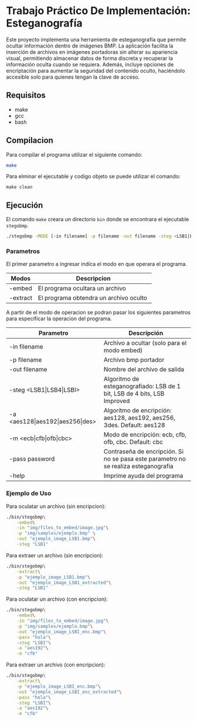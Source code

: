 # Trabajo Práctico De Implementación: Esteganografía

Este proyecto implementa una herramienta de esteganografía que permite ocultar información dentro de imágenes BMP.
La aplicación facilita la inserción de archivos en imágenes portadoras sin alterar su apariencia visual, permitiendo almacenar datos de forma discreta y recuperar la información oculta cuando se requiera.
Además, incluye opciones de encriptación para aumentar la seguridad del contenido oculto, haciéndolo accesible solo para quienes tengan la clave de acceso.

## Requisitos

- make
- gcc
- bash

## Compilacion

Para compilar el programa utilizar el siguiente comando:

```bash
make
```

Para elminar el ejecutable y codigo objeto se puede utilizar el comando:

```
make clean
```

## Ejecución

El comando `make` creara un directorio `bin` donde se encontrara el ejecutable `stegobmp`.

```bash
./stegobmp -MODE [-in filename] -p filename -out filename -steg <LSB1|LSB4|LSBI> [-a <aes128|aes192|aes256|des>] [-m <ecb|cfb|ofb|cbc>] [-pass password] [-help]
```

### Parametros

El primer parametro a ingresar indica el modo en que operara el programa.

| Modos    | Descripcion                             |
|----------|-----------------------------------------|
| -embed   | El programa ocultara un archivo         |
| -extract | El programa obtendra un archivo oculto  |

A partir de el modo de operacion se podran pasar los siguientes parametros para especificar la operacion del programa.

| Parametro                        | Descripción                                                                         |
|----------------------------------|-------------------------------------------------------------------------------------|
| -in filename                     | Archivo a ocultar (solo para el modo embed)                                         |
| -p filename                      | Archivo bmp portador                                                                |
| -out filename                    | Nombre del archivo de salida                                                        |
| -steg <LSB1\|LSB4\|LSBI>         | Algoritmo de esteganografiado: LSB de 1 bit, LSB de 4 bits, LSB Improved            |
| -a <aes128\|aes192\|aes256\|des> | Algoritmo de encripción: aes128, aes192, aes256, 3des. Default: aes128              |
| -m <ecb\|cfb\|ofb\|cbc>          | Modo de encripción: ecb, cfb, ofb, cbc. Default: cbc                                |
| -pass password                   | Contraseña de encripción. Si no se pasa este parametro no se realiza esteganografía |
| -help                            | Imprime ayuda del programa                                                          |

### Ejemplo de Uso

Para oculatar un archivo (sin encripcion):

```bash
./bin/stegobmp\
    -embed\
    -in "img/files_to_embed/image.jpg"\
    -p "img/samples/ejemplo.bmp" \
    -out "ejemplo_image_LSB1.bmp"\
    -steg "LSB1"
```

Para extraer un archivo (sin encripcion):

```bash
./bin/stegobmp\
    -extract\
    -p "ejemplo_image_LSB1.bmp"\
    -out "ejemplo_image_LSB1_extracted"\
    -steg "LSB1"
```

Para oculatar un archivo (con encripcion):

```bash
./bin/stegobmp\
    -embed\
    -in "img/files_to_embed/image.jpg"\
    -p "img/samples/ejemplo.bmp"\
    -out "ejemplo_image_LSBI_enc.bmp"\
    -pass "hola"\
    -steg "LSBI"\
    -a "aes192"\
    -m "cfb"
```

Para extraer un archivo (con encripcion):

```bash
./bin/stegobmp\
    -extract\
    -p "ejemplo_image_LSBI_enc.bmp"\
    -out "ejemplo_image_LSBI_enc_extracted"\
    -pass "hola"\
    -steg "LSBI"\
    -a "aes192"\
    -m "cfb"
```
